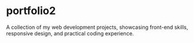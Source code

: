 # portfolio2
A collection of my web development projects, showcasing front-end skills, responsive design, and practical coding experience.
